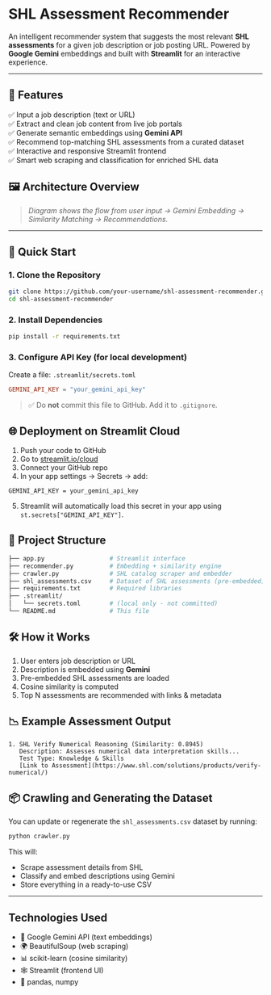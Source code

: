
# SHL Assessment Recommender

An intelligent recommender system that suggests the most relevant **SHL assessments** for a given job description or job posting URL. Powered by **Google Gemini** embeddings and built with **Streamlit** for an interactive experience.

---

## 🌟 Features

✅ Input a job description (text or URL)  
✅ Extract and clean job content from live job portals  
✅ Generate semantic embeddings using **Gemini API**  
✅ Recommend top-matching SHL assessments from a curated dataset  
✅ Interactive and responsive Streamlit frontend  
✅ Smart web scraping and classification for enriched SHL data  


## 🖼️ Architecture Overview

<!-- PLACEHOLDER: Paste your architecture diagram here (PNG, SVG, etc.) -->

> _Diagram shows the flow from user input → Gemini Embedding → Similarity Matching → Recommendations._

---

## 🚀 Quick Start

### 1. Clone the Repository

```bash
git clone https://github.com/your-username/shl-assessment-recommender.git
cd shl-assessment-recommender
```

### 2. Install Dependencies

```bash
pip install -r requirements.txt
```

### 3. Configure API Key (for local development)

Create a file: `.streamlit/secrets.toml`  
```toml
GEMINI_API_KEY = "your_gemini_api_key"
```

> ✅ Do **not** commit this file to GitHub. Add it to `.gitignore`.



## 🌐 Deployment on Streamlit Cloud

1. Push your code to GitHub
2. Go to [streamlit.io/cloud](https://streamlit.io/cloud)
3. Connect your GitHub repo
4. In your app settings → Secrets → add:

```
GEMINI_API_KEY = your_gemini_api_key
```

5. Streamlit will automatically load this secret in your app using `st.secrets["GEMINI_API_KEY"]`.



## 🧩 Project Structure

```bash
├── app.py                  # Streamlit interface
├── recommender.py          # Embedding + similarity engine
├── crawler.py              # SHL catalog scraper and embedder
├── shl_assessments.csv     # Dataset of SHL assessments (pre-embedded)
├── requirements.txt        # Required libraries
├── .streamlit/
│   └── secrets.toml        # (local only - not committed)
└── README.md               # This file
```



## 🛠️ How it Works

1. User enters job description or URL
2. Description is embedded using **Gemini**
3. Pre-embedded SHL assessments are loaded
4. Cosine similarity is computed
5. Top N assessments are recommended with links & metadata



## 📉 Example Assessment Output

```text
1. SHL Verify Numerical Reasoning (Similarity: 0.8945)
   Description: Assesses numerical data interpretation skills...
   Test Type: Knowledge & Skills
   [Link to Assessment](https://www.shl.com/solutions/products/verify-numerical/)
```



## 📦 Crawling and Generating the Dataset

You can update or regenerate the `shl_assessments.csv` dataset by running:

```bash
python crawler.py
```

This will:
- Scrape assessment details from SHL
- Classify and embed descriptions using Gemini
- Store everything in a ready-to-use CSV

---

##  Technologies Used

- 🧠 Google Gemini API (text embeddings)
- 🌍 BeautifulSoup (web scraping)
- 📊 scikit-learn (cosine similarity)
- 🕸️ Streamlit (frontend UI)
- 🐼 pandas, numpy
